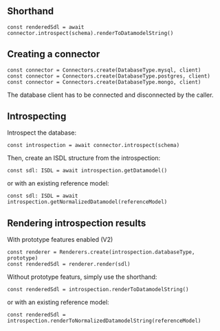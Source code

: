 ## Shorthand

```
const renderedSdl = await connector.introspect(schema).renderToDatamodelString()
```

## Creating a connector

```
const connector = Connectors.create(DatabaseType.mysql, client)
const connector = Connectors.create(DatabaseType.postgres, client)
const connector = Connectors.create(DatabaseType.mongo, client)
```

The database client has to be connected and disconnected by the caller. 

## Introspecting

Introspect the database:
```
const introspection = await connector.introspect(schema)
```

Then, create an ISDL structure from the introspection:

```
const sdl: ISDL = await introspection.getDatamodel()
```

or with an existing reference model:
```
const sdl: ISDL = await introspection.getNormalizedDatamodel(referenceModel)
```

## Rendering introspection results

With prototype features enabled (V2)

```
const renderer = Renderers.create(introspection.databaseType, prototype)
const renderedSdl = renderer.render(sdl)
```

Without prototype featurs, simply use the shorthand:
```
const renderedSdl = introspection.renderToDatamodelString()
```
or with an existing reference model:
```
const renderedSdl = introspection.renderToNormalizedDatamodelString(referenceModel)
```
